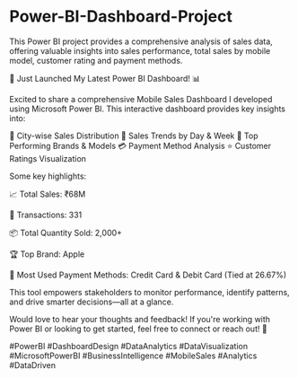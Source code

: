 # Power-BI-Dashboard-Project
This Power BI project provides a comprehensive analysis of sales data, offering valuable insights into sales performance, total sales by mobile model, customer rating and payment methods.

🚀 Just Launched My Latest Power BI Dashboard! 📊

Excited to share a comprehensive Mobile Sales Dashboard I developed using Microsoft Power BI. This interactive dashboard provides key insights into:

📍 City-wise Sales Distribution
📆 Sales Trends by Day & Week
📱 Top Performing Brands & Models
💳 Payment Method Analysis
⭐ Customer Ratings Visualization

Some key highlights:

📈 Total Sales: ₹68M

🔢 Transactions: 331

📦 Total Quantity Sold: 2,000+

🏆 Top Brand: Apple

💸 Most Used Payment Methods: Credit Card & Debit Card (Tied at 26.67%)

This tool empowers stakeholders to monitor performance, identify patterns, and drive smarter decisions—all at a glance.

Would love to hear your thoughts and feedback! If you're working with Power BI or looking to get started, feel free to connect or reach out! 🤝

#PowerBI #DashboardDesign #DataAnalytics #DataVisualization #MicrosoftPowerBI #BusinessIntelligence #MobileSales #Analytics #DataDriven

